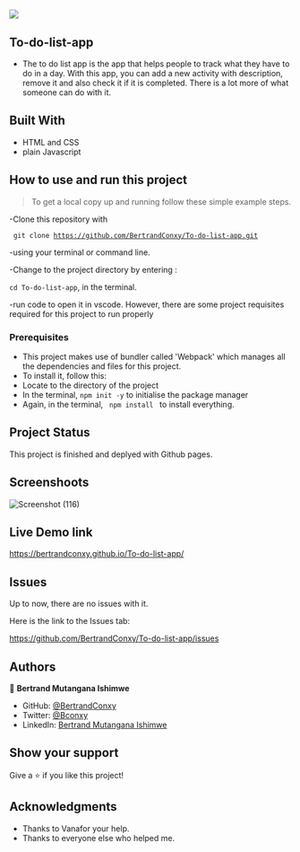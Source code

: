 # ![](https://img.shields.io/badge/Microverse-blueviolet)

## To-do-list-app

- The to do list app is the app that helps people to track what they have to do in a day. With this app,
  you can add a new activity with description, remove it and also check it if it is completed.
  There is a lot more of what someone can do with it.

## Built With

- HTML and CSS
- plain Javascript

## How to use and run this project

> To get a local copy up and running follow these simple example steps.

-Clone this repository with

<code> git clone <https://github.com/BertrandConxy/To-do-list-app.git> </code>

-using your terminal or command line.

-Change to the project directory by entering :

<code>cd To-do-list-app</code>, in the terminal.

-run code to open it in vscode.
However, there are some project requisites required for this project to run properly

### Prerequisites

- This project makes use of bundler called 'Webpack' which manages all the dependencies and files for this project.
- To install it, follow this:
- Locate to the directory of the project
- In the terminal, <code>npm init -y</code> to initialise the package manager
- Again, in the terminal, <code> npm install </code> to install everything.

## Project Status

This project is finished and deplyed with Github pages.

## Screenshoots

![Screenshot (116)](https://user-images.githubusercontent.com/90222110/150308929-86440b0b-7f5f-4bad-9aa3-44801c45f0c0.png)

## Live Demo link

<https://bertrandconxy.github.io/To-do-list-app/>

## Issues

Up to now, there are no issues with it.

Here is the link to the Issues tab:

<https://github.com/BertrandConxy/To-do-list-app/issues>

## Authors

👤 **Bertrand Mutangana Ishimwe**

- GitHub: [@BertrandConxy](https://github.com/BertrandConxy)
- Twitter: [@Bconxy](https://twitter.com/Bconxy)
- LinkedIn: [Bertrand Mutangana Ishimwe](https://www.linkedin.com/in/bertrand-mutangana-024905220/)
## Show your support

Give a ⭐️ if you like this project!

## Acknowledgments

- Thanks to Vanafor your help.
- Thanks to everyone else who helped me.

